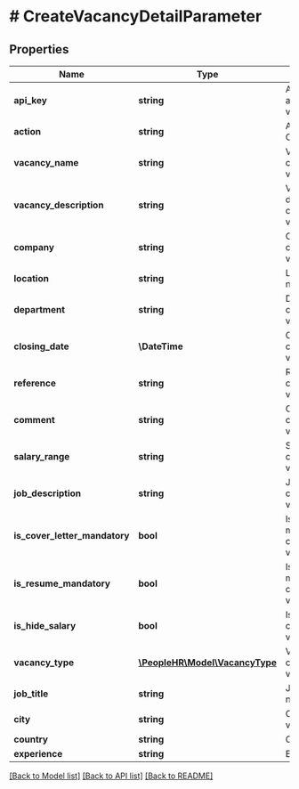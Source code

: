 # # CreateVacancyDetailParameter

## Properties

Name | Type | Description | Notes
------------ | ------------- | ------------- | -------------
**api_key** | **string** | APIKey for vacancy api to create new vacancy |
**action** | **string** | Action name &#x3D; CreateNewVacancy |
**vacancy_name** | **string** | Vacancy name for create new vacancy |
**vacancy_description** | **string** | Vacancy description for create new vacancy |
**company** | **string** | Company name for create new vacancy | [optional]
**location** | **string** | Location for create new vacancy | [optional]
**department** | **string** | Department for create new vacancy | [optional]
**closing_date** | **\DateTime** | Closing date for create new vacancy | [optional]
**reference** | **string** | Reference for create new vacancy |
**comment** | **string** | Comment for create new vacancy | [optional]
**salary_range** | **string** | Salary range for create new vacancy | [optional]
**job_description** | **string** | Job description for create new vacancy | [optional]
**is_cover_letter_mandatory** | **bool** | Is cover letter mandatory for create new vacancy |
**is_resume_mandatory** | **bool** | Is resume mandatory for create new vacancy |
**is_hide_salary** | **bool** | Is hide salary for create new vacancy |
**vacancy_type** | [**\PeopleHR\Model\VacancyType**](VacancyType.md) | Vacancy type for create new vacancy |
**job_title** | **string** | Job title for create new vacancy | [optional]
**city** | **string** | City for create new vacancy | [optional]
**country** | **string** | Country value | [optional]
**experience** | **string** | Experience | [optional]

[[Back to Model list]](../../README.md#models) [[Back to API list]](../../README.md#endpoints) [[Back to README]](../../README.md)
